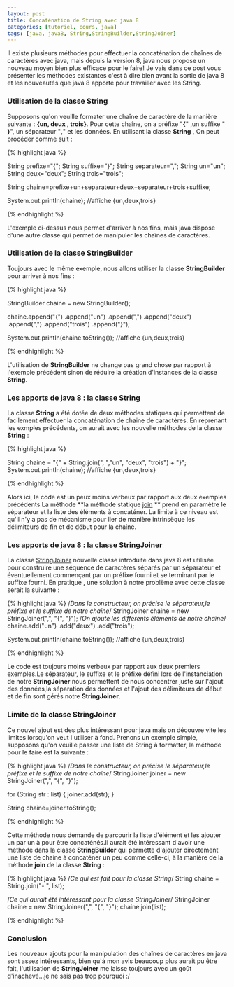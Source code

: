 ```yaml
---
layout: post
title: Concaténation de String avec java 8
categories: [tutoriel, cours, java]
tags: [java, java8, String,StringBuilder,StringJoiner]
---
```

Il existe plusieurs méthodes pour effectuer la concaténation de chaînes de caractères avec java, mais depuis la version 8, java nous propose un nouveau moyen bien plus efficace pour le faire!
Je vais dans ce post vous présenter les méthodes existantes c'est à dire bien avant la sortie de java 8 et les nouveautés que java 8 apporte pour travailler avec les String.

### Utilisation de la classe String
Supposons qu'on veuille formater une chaîne de caractère de la manière suivante : **{un, deux , trois}**.
Pour cette chaîne, on a préfixe "**{**" ,un suffixe " **}**", un séparateur "**,**" et les données.
En utilisant la classe **String** , On peut procéder comme suit :

{% highlight java %}

String prefixe="{";
String suffixe="}";
String separateur=",";
String un="un";
String deux="deux";
String trois="trois";

String chaine=prefixe+un+separateur+deux+separateur+trois+suffixe;

System.out.println(chaine); //affiche {un,deux,trois}

{% endhighlight %}

L'exemple ci-dessus nous permet d'arriver à nos fins, mais java dispose d'une autre classe qui permet de manipuler les chaînes de caractères.

### Utilisation de la classe StringBuilder
Toujours avec le même exemple, nous allons utiliser la classe **StringBuilder** pour arriver à nos fins :

{% highlight java %}

StringBuilder chaine = new StringBuilder();

chaine.append("{")
      .append("un")
      .append(",")
      .append("deux")
      .append(",")
      .append("trois")
      .append("}");

System.out.println(chaine.toString()); //affiche {un,deux,trois}

{% endhighlight %}

L'utilisation de  **StringBuilder** ne change pas grand chose par rapport à l'exemple précédent sinon de réduire la création d'instances de la classe **String**.

### Les apports de java 8 : la classe String
La classe **String** a été dotée de deux méthodes statiques qui permettent de facilement effectuer la concaténation de chaine de caractères.
En reprenant les exmples précédents, on aurait avec les nouvelle méthodes de la classe **String** :

{% highlight java %}

String chaine = "{" +  String.join(", ","un", "deux", "trois")  +  "}";
System.out.println(chaine); //affiche {un,deux,trois}

{% endhighlight %}

Alors ici, le code est un peux moins verbeux par rapport aux deux exemples précédents.La méthode **la méthode statique [join](https://docs.oracle.com/javase/8/docs/api/java/lang/String.html#join-java.lang.CharSequence-java.lang.CharSequence...-) ** prend en paramètre le séparateur et la liste des éléments à concaténer.
La limite à ce niveau est qu'il n'y a pas de mécanisme pour lier de manière intrinsèque les délimiteurs de fin et de début pour la chaîne.

### Les apports de java 8 : la classe StringJoiner
La classe [StringJoiner](http://bit.ly/1F0C8Qw)  nouvelle classe introduite dans java 8 est utilisée pour construire une séquence de caractères séparés par un séparateur et éventuellement commençant par un préfixe fourni et se terminant par le suffixe fourni.
En pratique , une solution à notre problème avec cette classe serait la suivante :

{% highlight java %}
/*Dans le constructeur, on précise le séparateur,le préfixe et le suffixe de notre chaîne*/
StringJoiner chaine = new StringJoiner(",", "{", "}");
/*On ajoute les différents éléments de notre chaîne*/
chaine.add("un")
      .add("deux")
      .add("trois");

System.out.println(chaine.toString()); //affiche {un,deux,trois}

{% endhighlight %}

 Le code est toujours moins verbeux par rapport aux deux  premiers exemples.Le séparateur, le suffixe et le préfixe défini lors de l'instanciation de notre **StringJoiner** nous permettent de nous concentrer juste sur l'ajout des données,la séparation des données et l'ajout des délimiteurs de début et de fin sont gérés notre **StringJoiner**.

### Limite de la classe StringJoiner

Ce nouvel ajout est des plus intéressant pour java mais on découvre vite les limites lorsqu'on veut l'utiliser à fond. Prenons un exemple simple, supposons qu'on veuille passer une liste de String à formatter, la méthode pour le faire est la suivante :

{% highlight java %}
/*Dans le constructeur, on précise le séparateur,le préfixe et le suffixe de notre chaîne*/
StringJoiner joiner = new StringJoiner(",", "{", "}");

for (String str : list) {
   joiner.add(str);
 }

String chaine=joiner.toString();

{% endhighlight %}

Cette méthode nous demande de parcourir la liste d'élément et les ajouter un par un à pour être concaténés.Il aurait été intéressant d'avoir une méthode dans la classe **StringBuilder** qui permette d'ajouter directement une liste de chaine à concaténer un peu comme celle-ci, à la manière de la méthode **join** de la classe **String** :

{% highlight java %}
/*Ce qui est fait pour la classe String*/
String chaine = String.join("- ", list);

/*Ce qui aurait été intéressant  pour la classe StringJoiner*/
StringJoiner chaine = new StringJoiner(",", "{", "}");
chaine.join(list);

{% endhighlight %}

### Conclusion

Les nouveaux ajouts pour la manipulation des chaînes de caractères en java sont assez intéressants, bien qu'à mon avis beaucoup plus aurait pu être fait, l'utilisation de **StringJoiner** me laisse toujours avec un goût d'inachevé...je ne sais pas trop pourquoi :/
